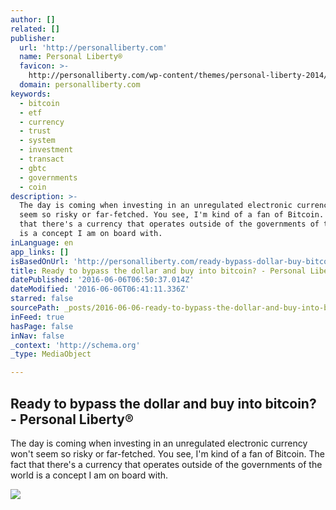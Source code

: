 ```yaml
---
author: []
related: []
publisher:
  url: 'http://personalliberty.com'
  name: Personal Liberty®
  favicon: >-
    http://personalliberty.com/wp-content/themes/personal-liberty-2014/favicon.ico
  domain: personalliberty.com
keywords:
  - bitcoin
  - etf
  - currency
  - trust
  - system
  - investment
  - transact
  - gbtc
  - governments
  - coin
description: >-
  The day is coming when investing in an unregulated electronic currency won't
  seem so risky or far-fetched. You see, I'm kind of a fan of Bitcoin. The fact
  that there's a currency that operates outside of the governments of the world
  is a concept I am on board with.
inLanguage: en
app_links: []
isBasedOnUrl: 'http://personalliberty.com/ready-bypass-dollar-buy-bitcoin/'
title: Ready to bypass the dollar and buy into bitcoin? - Personal Liberty®
datePublished: '2016-06-06T06:50:37.014Z'
dateModified: '2016-06-06T06:41:11.336Z'
starred: false
sourcePath: _posts/2016-06-06-ready-to-bypass-the-dollar-and-buy-into-bitcoin-personal.md
inFeed: true
hasPage: false
inNav: false
_context: 'http://schema.org'
_type: MediaObject

---
```

<article style=""><h1>Ready to bypass the dollar and buy into bitcoin? - Personal Liberty®</h1><p>The day is coming when investing in an unregulated electronic currency won't seem so risky or far-fetched. You see, I'm kind of a fan of Bitcoin. The fact that there's a currency that operates outside of the governments of the world is a concept I am on board with.</p><img src="https://plnami.blob.core.windows.net/media/2016/06/ready-bypass-dollar-buy-bitcoin1.jpg" /></article>